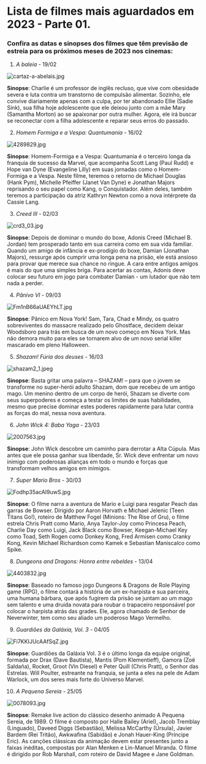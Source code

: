 # Lista de filmes mais aguardados em 2023 - Parte 01.

### Confira as datas e sinopses dos filmes que têm previsão de estreia para os próximos meses de 2023 nos cinemas:

1. *A baleia* - 19/02


![cartaz-a-abelais.jpg](../_resources/cartaz-a-abelais.jpg)

**Sinopse**: Charlie é um professor de inglês recluso, que vive com obesidade severa e luta contra um transtorno de compulsão alimentar. Sozinho, ele convive diariamente apenas com a culpa, por ter abandonado Ellie (Sadie Sink), sua filha hoje adolescente que ele deixou junto com a mãe Mary (Samantha Morton) ao se apaixonar por outra mulher. Agora, ele irá buscar se reconectar com a filha adolescente e reparar seus erros do passado.


2. *Homem Formiga e a Vespa: Quantumania* - 16/02


![4289829.jpg](../_resources/4289829.jpg)

**Sinopse**: Homem-Formiga e a Vespa: Quantumania é o terceiro longa da franquia de sucesso da Marvel, que acompanha Scott Lang (Paul Rudd) e Hope van Dyne (Evangeline Lilly) em suas jornadas como o Homem-Formiga e a Vespa. Neste filme, teremos o retorno de Michael Douglas (Hank Pym), Michelle Pfeiffer (Janet Van Dyne) e Jonathan Majors reprisando o seu papel como Kang, o Conquistador. Além deles, também teremos a participação da atriz Kathryn Newton como a nova intérprete da Cassie Lang.

3. *Creed III* - 02/03

![crd3_03.jpg](../_resources/crd3_03.jpg)

**Sinopse**: Depois de dominar o mundo do boxe, Adonis Creed (Michael B. Jordan) tem prosperado tanto em sua carreira como em sua vida familiar. Quando um amigo de infância e ex-prodígio do boxe, Damian (Jonathan Majors), ressurge após cumprir uma longa pena na prisão, ele está ansioso para provar que merece sua chance no ringue. A cara entre antigos amigos é mais do que uma simples briga. Para acertar as contas, Adonis deve colocar seu futuro em jogo para combater Damian - um lutador que não tem nada a perder.

4. *Pânivo VI* - 09/03


![Fm1nB66aUAEYhLT.jpg](../_resources/Fm1nB66aUAEYhLT.jpg)

**Sinopse**: Pânico em Nova York! Sam, Tara, Chad e Mindy, os quatro sobreviventes do massacre realizado pelo Ghostface, decidem deixar Woodsboro para trás em busca de um novo começo em Nova York. Mas não demora muito para eles se tornarem alvo de um novo serial killer mascarado em pleno Halloween.

5. *Shazam! Fúria dos deuses* - 16/03



![shazam2_1.jpeg](../_resources/shazam2_1.jpeg)


**Sinopse**: Basta gritar uma palavra – SHAZAM! – para que o jovem se transforme no super-herói adulto Shazam, dom que recebeu de um antigo mago. Um menino dentro de um corpo de herói, Shazam se diverte com seus superpoderes e começa a testar os limites de suas habilidades, mesmo que precise dominar estes poderes rapidamente para lutar contra as forças do mal, nessa nova aventura.

6. *John Wick 4: Baba Yaga* - 23/03



![2007563.jpg](../_resources/2007563.jpg)


**Sinopse**: John Wick descobre um caminho para derrotar a Alta Cúpula. Mas antes que ele possa ganhar sua liberdade, Sr. Wick deve enfrentar um novo inimigo com poderosas alianças em todo o mundo e forças que transformam velhos amigos em inimigos.

7. *Super Mario Bros* - 30/03



![Fodhp35acAI9uwS.jpg](../_resources/Fodhp35acAI9uwS.jpg)


**Sinopse**: O filme narra a aventura de Mario e Luigi para resgatar Peach das garras de Bowser. Dirigido por Aaron Horvath e Michael Jelenic (Teen Titans Go!), roteiro de Matthew Fogel (Minions: The Rise of Gru), o filme estrela Chris Pratt como Mario, Anya Taylor-Joy como Princesa Peach, Charlie Day como Luigi, Jack Black como Bowser, Keegan-Michael Key como Toad, Seth Rogen como Donkey Kong, Fred Armisen como Cranky Kong, Kevin Michael Richardson como Kamek e Sebastian Maniscalco como Spike.

8. *Dungeons and Dragons: Honra entre rebeldes* - 13/04



![4403832.jpg](../_resources/4403832.jpg)


**Sinopse**: Baseado no famoso jogo Dungeons & Dragons de Role Playing game (RPG), o filme contará a história de um ex-harpista e sua parceira, uma humana bárbara, que após fugirem da prisão se juntam ao um mago sem talento e uma druida novata para roubar o trapaceiro responsável por colocar o harpista atrás das grades. Ele, agora chamado de Senhor de Neverwinter, tem como seu aliado um poderoso Mago Vermelho.

9. *Guardiões da Galáxia, Vol. 3* - 04/05



![Fi7KKIJUcAAfSqZ.jpg](../_resources/Fi7KKIJUcAAfSqZ.jpg)


**Sinopse**: Guardiões da Galáxia Vol. 3 é o último longa da equipe original, formada por Drax (Dave Bautista), Mantis (Pom Klementieff), Gamora (Zoë Saldaña), Rocket, Groot (Vin Diesel) e Peter Quill (Chris Pratt), o Senhor das Estrelas. Will Poulter, estreante na franquia, se junta a eles na pele de Adam Warlock, um dos seres mais forte do Universo Marvel.

10. *A Pequena Sereia* - 25/05



![0078093.jpg](../_resources/0078093.jpg)


**Sinopse**: Remake live action do clássico desenho animado A Pequena Sereia, de 1989. O filme é composto por Halle Bailey (Ariel), Jacob Tremblay (Linguado), Daveed Diggs (Sebastião), Melissa McCarthy (Úrsula), Javier Bardem (Rei Tritão), Awkwafina (Sabidão) e Jonah Hauer-King (Príncipe Eric). As canções clássicas da animação devem estar presentes junto a faixas inéditas, compostas por Alan Menken e Lin-Manuel Miranda. O filme é dirigido por Rob Marshall, com roteiro de David Magee e Jane Goldman.